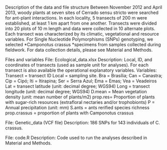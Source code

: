 Description of the data and file structure
Between November 2012 and April 2013, woody plants at seven sites of Cerrado sensu stricto were searched for ant-plant interactions. In each locality, 5 transects of 200 m were established, at least 1 km apart from one another. Transects were divided into 20 plots of 10 m length and data were collected in 10 alternate plots. Each transect was characterized by its climatic, vegetational and resource variables. For Single Nucleotide Polymorphisms (SNPs) genotyping, we selected *Camponotus crassus *specimens from samples collected during fieldwork. For data collection details, please see Material and Methods.

Files and variables
File: Ecological_data.xlsx
Description: Local, ID, and coordinates of transects (used as sample unit for analyses). 
For each transect is also available the operational explanatory variables. 
Variables:
Transect = transect ID
Local = sampling site. Bra = Brasília; Can = Canastra; Cip = Cipó; Iti = Itirapina; Ser = Serra Azul; Ema = Emas; Vea = Veadeiros
Lat = transect latitude (unit: decimal degree; WGS94)
Long = transect longitude (unit: decimal degree; WGS94)
D.mean = Mean vegetation density (unit: mean number of plants/m2)
prop.res= Proportion of plants with sugar-rich resources (extrafloral nectaries and/or trophobionts)
P = Annual precipitation (unit: mm)
S.ants = ants rerified species richness
prop.crassus = proportion of plants with Camponotus crassus

File: Genetic_data (VCF file)
Description: 186 SNPs for 143 individuals of C. crassus.

File: code.R
Description: Code used to run the analyses described in Material and Methods.


